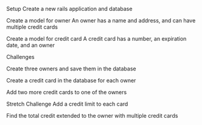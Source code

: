 Setup
Create a new rails application and database

<!-- $ rails new banking_app -d postgresql -T -->
<!-- cd banking_app
rails db:create -->

Create a model for owner
An owner has a name and address, and can have multiple credit cards

<!-- rails generate model Owner name:string address:string  -->

Create a model for credit card
A credit card has a number, an expiration date, and an owner

<!-- rails generate model Credit number:string expiration_date:string owner_id:integer -->

Challenges

Create three owners and save them in the database

<!-- Owner.create name: "Chris Luna", address: "1234 street"
Owner.create name: "Yan Xu", address: "5678 street"
Owner.create name: "Sarah Proctor", address: "9123 street" -->

Create a credit card in the database for each owner

<!-- chris = Owner.first
chris.credits.create number: "9283-3849-1827-1234", expiration_date: "09-22" -->

<!-- yan = Owner.second
yan.credits.create number: "9213-1244-5234-6434", expiration_date: "04-22" -->

<!-- sarah = Owner.third
sarah.credits.create number: "3241-4634-6523-2342", expiration_date: "08-23" -->

Add two more credit cards to one of the owners

<!-- sarah.credits.create number: "3241-4634-2443-2323", expiration_date: "03-21"
sarah.credits.create number: "3241-4634-6523-2323", expiration_date: "08-21" -->

Stretch Challenge
Add a credit limit to each card

<!-- rails generate migration add_credit_limit_to_credit -->
<!-- rails db:migrate -->
<!-- Credit.update_all credit_limit: 1000 -->

Find the total credit extended to the owner with multiple credit cards

<!-- sarah = Owner.third -->
<!-- person = sarah.credits -->
<!-- person.sum(:credit_limit) -->